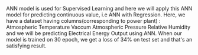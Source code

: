 ANN model is used for Supervised Learning and here we will apply this ANN model for predicting continuous value, i.e ANN with Regression. Here, we have a dataset having columns(corresponding to power plant) : Atmospheric Temperature Vaccum Atmospheric Pressure Relative Humidity and we will be predicting Electrical Energy Output using ANN. When our model is trained on 30 epoch, we get a loss of 34% on test set and that's an satisfying result.
